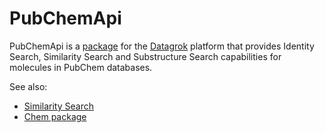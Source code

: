 # PubChemApi

PubChemApi is a [package](https://datagrok.ai/help/develop/develop#packages) for the [Datagrok](https://datagrok.ai)
platform that provides Identity Search, Similarity Search and Substructure Search capabilities for molecules in PubChem databases.

See also:
* [Similarity Search](https://datagrok.ai/help/domains/chem/similarity-search)
* [Chem package](https://github.com/datagrok-ai/public/tree/master/packages/Chem)

